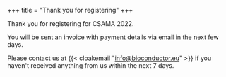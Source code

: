 +++
title = "Thank you for registering"
+++

Thank you for registering for CSAMA 2022.

You will be sent an invoice with payment details via email in the next few days.  

Please contact us at {{< cloakemail "info@bioconductor.eu" >}} if you haven't received anything from us within the next 7 days.
